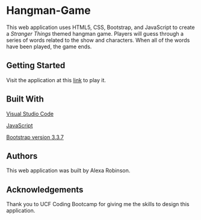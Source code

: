 # Hangman-Game

This web application uses HTML5, CSS, Bootstrap, and JavaScript to create a *Stranger Things* themed hangman game. Players will guess through a series of words related to the show and characters. When all of the words have been played, the game ends. 

## Getting Started

Visit the application at this [link](https://bewitchedfencer.github.io/Hangman-Game/) to play it.

## Built With

[Visual Studio Code](https://code.visualstudio.com/?wt.mc_id=adw-brand&gclid=Cj0KCQjwlv_XBRDrARIsAH-iRJRdivCbU05fcgum4McikFquLOaFtJTqHkA9MYhaalhg7UxVpE1WXxQaAun8EALw_wcB)

[JavaScript](https://www.javascript.com/resources)

[Bootstrap version 3.3.7](https://getbootstrap.com/docs/3.3/getting-started/)

## Authors

This web application was built by Alexa Robinson. 

 ## Acknowledgements

 Thank you to UCF Coding Bootcamp for giving me the skills to design this application. 
